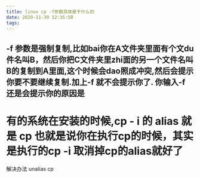 ```yaml
---
title: linux cp -f参数具体是干什么的
date: 2020-11-30 12:35:58
tags:
---
```


-f 参数是强制复制,比如bai你在A文件夹里面有个文du件名叫B，然后你把C文件夹里zhi面的另一个文件名叫B的复制到A里面,这个时候会dao照成冲突,然后会提示你要不要继续复制.加上-f 就不会提示你了.
你输入-f 还是会提示你的原因是
-------------------------------------------------------------
有的系统在安装的时候,cp - i 的 alias 就是 cp
也就是说你在执行cp的时候，其实是执行的cp -i
取消掉cp的alias就好了
==========================================
解决办法
unalias cp